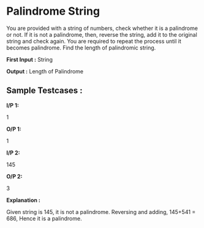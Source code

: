 # Palindrome String


You are provided with a string of numbers, check whether it is a palindrome or not. If it is not a palindrome, then, reverse the string, add it to the original string and check again. You are required to repeat the process until it becomes palindrome. Find the length of palindromic string. 

**First Input :** String

**Output :** Length of Palindrome

## Sample Testcases :

**I/P 1:**

1

**O/P 1:**

1

**I/P 2:**

145

**O/P 2:**

3

**Explanation :**


Given string is 145, it is not a palindrome. Reversing and adding, 145+541 = 686, Hence it is a palindrome.
